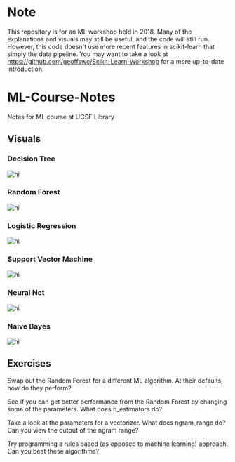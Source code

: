 # Note

This repository is for an ML workshop held in 2018. Many of the explanations and visuals may still be useful, and the code will still run. However, this code doesn't use more recent features in scikit-learn that simply the data pipeline. You may want to take a look at https://github.com/geoffswc/Scikit-Learn-Workshop for a more up-to-date introduction. 

# ML-Course-Notes

Notes for ML course at UCSF Library

## Visuals

### Decision Tree

<img src="supervised_learning_visuals/decision_tree.png" alt="hi" class="inline"/>

### Random Forest

<img src="supervised_learning_visuals/random_forest.png" alt="hi" class="inline"/>

### Logistic Regression

<img src="supervised_learning_visuals/logistic_regression.png" alt="hi" class="inline"/>

### Support Vector Machine

<img src="supervised_learning_visuals/support_vector_machine.png" alt="hi" class="inline"/>

### Neural Net

<img src="supervised_learning_visuals/neural_network.png" alt="hi" class="inline"/>

### Naive Bayes

<img src="supervised_learning_visuals/naive_bayes.png" alt="hi" class="inline"/>

## Exercises

Swap out the Random Forest for a different ML algorithm. At their defaults, how do they perform?

See if you can get better performance from the Random Forest by changing some of the parameters. What does n_estimators do?

Take a look at the parameters for a vectorizer. What does ngram_range do? Can you view the output of the ngram range?

Try programming a rules based (as opposed to machine learning) approach. Can you beat these algorithms?
